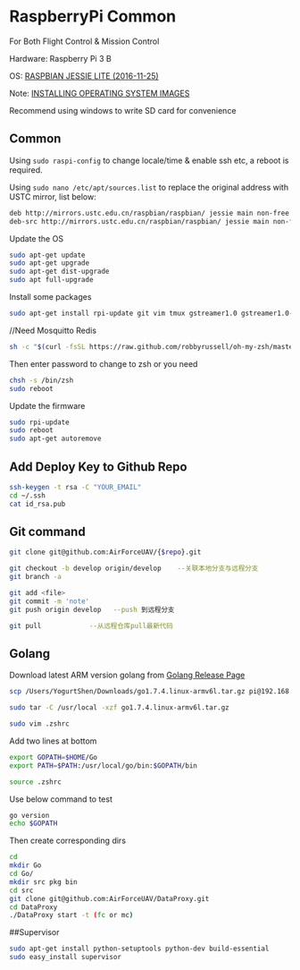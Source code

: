 # RaspberryPi Common
For Both Flight Control & Mission Control

Hardware: Raspberry Pi 3 B

OS: [RASPBIAN JESSIE LITE (2016-11-25)](https://www.raspberrypi.org/downloads/raspbian/)

Note: [INSTALLING OPERATING SYSTEM IMAGES](https://www.raspberrypi.org/documentation/installation/installing-images/README.md)

Recommend using windows to write SD card for convenience

## Common

Using `sudo raspi-config` to change locale/time & enable ssh etc, a reboot is required.

Using `sudo nano /etc/apt/sources.list` to replace the original address with USTC mirror, list below:

```bash
deb http://mirrors.ustc.edu.cn/raspbian/raspbian/ jessie main non-free contrib
deb-src http://mirrors.ustc.edu.cn/raspbian/raspbian/ jessie main non-free contrib
```

Update the OS

```bash
sudo apt-get update
sudo apt-get upgrade
sudo apt-get dist-upgrade
sudo apt full-upgrade
```

Install some packages

```bash
sudo apt-get install rpi-update git vim tmux gstreamer1.0 gstreamer1.0-libav zsh
```

//Need Mosquitto Redis

```bash
sh -c "$(curl -fsSL https://raw.github.com/robbyrussell/oh-my-zsh/master/tools/install.sh)"
```

Then enter password to change to zsh or you need

```bash
chsh -s /bin/zsh
sudo reboot
``` 

Update the firmware

```bash
sudo rpi-update
sudo reboot
sudo apt-get autoremove
```

## Add Deploy Key to Github Repo

```bash
ssh-keygen -t rsa -C "YOUR_EMAIL"
cd ~/.ssh 
cat id_rsa.pub
```

## Git command
```bash
git clone git@github.com:AirForceUAV/{$repo}.git

git checkout -b develop origin/develop    --关联本地分支与远程分支
git branch -a    

git add <file>
git commit -m 'note'
git push origin develop   --push 到远程分支

git pull            --从远程仓库pull最新代码

```

## Golang
Download latest ARM version golang from 
[Golang Release Page](https://golang.org/dl/)

```bash
scp /Users/YogurtShen/Downloads/go1.7.4.linux-armv6l.tar.gz pi@192.168.1.20:~

sudo tar -C /usr/local -xzf go1.7.4.linux-armv6l.tar.gz

sudo vim .zshrc
```

Add two lines at bottom

```bash
export GOPATH=$HOME/Go
export PATH=$PATH:/usr/local/go/bin:$GOPATH/bin
```

```bash
source .zshrc
```

Use below command to test

```bash
go version
echo $GOPATH
```

Then create corresponding dirs

```bash
cd
mkdir Go
cd Go/
mkdir src pkg bin
cd src
git clone git@github.com:AirForceUAV/DataProxy.git
cd DataProxy
./DataProxy start -t (fc or mc)
```

##Supervisor

```bash
sudo apt-get install python-setuptools python-dev build-essential
sudo easy_install supervisor
```
